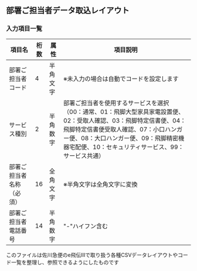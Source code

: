 ## 部署ご担当者データ取込レイアウト

### 入力項目一覧

| 項目名 | 桁数 | 属性 | 項目説明 |
|--------|------|------|----------|
| 部署ご担当者コード | 4 | 半角文字 | ※未入力の場合は自動でコードを設定します |
| サービス種別 | 2 | 半角数字 | 部署ご担当者を使用するサービスを選択（00：通常、01：飛脚大型家具家電設置便、02：受取人確認、03：飛脚特定信書便、04：飛脚特定信書便受取人確認、07：小口ハンガー便、08：大口ハンガー便、09：飛脚精密機器宅配便、10：セキュリティサービス、99：サービス共通） |
| 部署ご担当者名称（必須） | 16 | 全角文字 | ※半角文字は全角文字に変換 |
| 部署ご担当者電話番号 | 14 | 半角数字 | "-"ハイフン含む |

このファイルは佐川急便のe飛伝Ⅲで取り扱う各種CSVデータレイアウトやコード一覧を整理し、参照できるようにしたものです